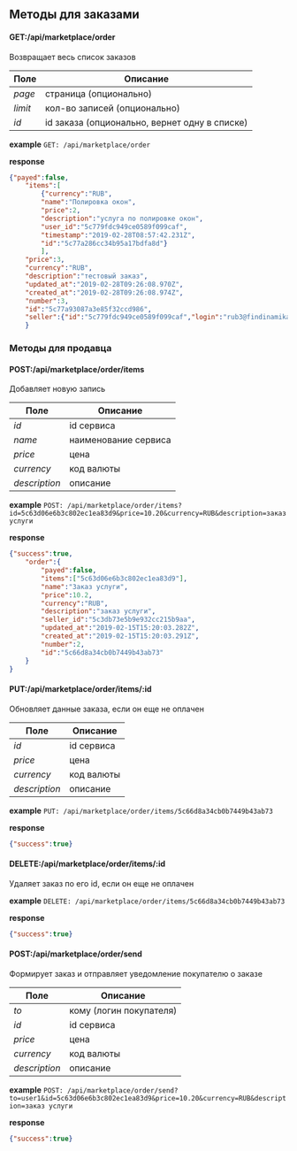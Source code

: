 ## Методы для заказами

#### GET:/api/marketplace/order
Возвращает весь список заказов

Поле | Описание
--- | ---
_page_| страница (опционально)
_limit_| кол-во записей (опционально)
_id_| id заказа (опционально, вернет одну в списке)

**example** `GET: /api/marketplace/order`

**response**
```json
{"payed":false,
    "items":[
        {"currency":"RUB",
        "name":"Полировка окон",
        "price":2,
        "description":"услуга по полировке окон",
        "user_id":"5c779fdc949ce0589f099caf",
        "timestamp":"2019-02-28T08:57:42.231Z",
        "id":"5c77a286cc34b95a17bdfa8d"}
        ],
    "price":3,
    "currency":"RUB",
    "description":"тестовый заказ",
    "updated_at":"2019-02-28T09:26:08.970Z",
    "created_at":"2019-02-28T09:26:08.974Z",
    "number":3,
    "id":"5c77a93087a3e85f32ccd986",
    "seller":{"id":"5c779fdc949ce0589f099caf","login":"rub3@findinamika.com"}
    }
```

### Методы для продавца
#### POST:/api/marketplace/order/items

Добавляет новую запись 

Поле | Описание
--- | ---
_id_| id сервиса
_name_| наименование сервиса
_price_| цена
_currency_| код валюты
_description_| описание

**example** `POST: /api/marketplace/order/items?id=5c63d06e6b3c802ec1ea83d9&price=10.20&currency=RUB&description=заказ услуги`

**response**
```json
{"success":true,
    "order":{
        "payed":false,
        "items":["5c63d06e6b3c802ec1ea83d9"],
        "name":"Заказ услуги",
        "price":10.2,
        "currency":"RUB",
        "description":"заказ услуги",
        "seller_id":"5c3db73e5b9e932cc215b9aa",
        "updated_at":"2019-02-15T15:20:03.282Z",
        "created_at":"2019-02-15T15:20:03.291Z",
        "number":2,
        "id":"5c66d8a34cb0b7449b43ab73"
    }
}
```

#### PUT:/api/marketplace/order/items/:id

Обновляет данные заказа, если он еще не оплачен 

Поле | Описание
--- | ---
_id_| id сервиса
_price_| цена
_currency_| код валюты
_description_| описание

**example** `PUT: /api/marketplace/order/items/5c66d8a34cb0b7449b43ab73`

**response**
```json
{"success":true}
```

#### DELETE:/api/marketplace/order/items/:id

Удаляет заказ по его id, если он еще не оплачен  

**example** `DELETE: /api/marketplace/order/items/5c66d8a34cb0b7449b43ab73`

**response**
```json
{"success":true}
```

#### POST:/api/marketplace/order/send

Формирует заказ и отправляет уведомление покупателю о заказе

Поле | Описание
--- | ---
_to_| кому (логин покупателя)
_id_| id сервиса
_price_| цена
_currency_| код валюты
_description_| описание

**example** `POST: /api/marketplace/order/send?to=user1&id=5c63d06e6b3c802ec1ea83d9&price=10.20&currency=RUB&description=заказ услуги`

**response**
```json
{"success":true}
```

